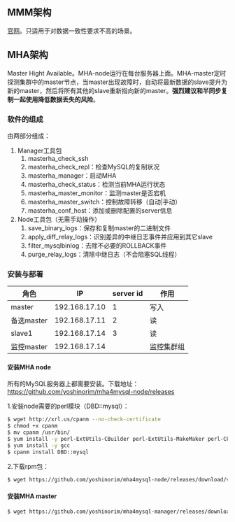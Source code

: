 ## MMM架构

[官网](http://mysql-mmm.org/)。只适用于对数据一致性要求不高的场景。

## MHA架构

Master Hight Available。MHA-node运行在每台服务器上面。MHA-master定时探测集群中的master节点，当master出现故障时，自动将最新数据的slave提升为新的master，然后将所有其他的slave重新指向新的master。**强烈建议和半同步复制一起使用降低数据丢失的风险**。

### 软件的组成

由两部分组成：

1. Manager工具包
    1. masterha_check_ssh
    2. masterha_check_repl：检查MySQL的复制状况
    3. masterha_manager：启动MHA
    4. masterha_check_status：检测当前MHA运行状态
    5. masterha_master_monitor：监测master是否宕机
    6. masterha_master_switch：控制故障转移（自动|手动）
    7. masterha_conf_host：添加或删除配置的server信息
2. Node工具包（无需手动操作）
    1. save_binary_logs：保存和复制master的二进制文件
    2. apply_diff_relay_logs：识别差异的中继日志事件并应用到其它slave
    3. filter_mysqlbinlog：去除不必要的ROLLBACK事件
    4. purge_relay_logs：清除中继日志（不会阻塞SQL线程）

### 安装与部署

| 角色       | IP            | server id | 作用       |
| ---------- | ------------- | --------- | ---------- |
| master     | 192.168.17.10 | 1         | 写入       |
| 备选master | 192.168.17.11 | 2         | 读         |
| slave1     | 192.168.17.14 | 3         | 读         |
| 监控master | 192.168.17.14 |           | 监控集群组 |

#### 安装MHA node

所有的MySQL服务器上都需要安装。下载地址：https://github.com/yoshinorim/mha4mysql-node/releases

1.安装node需要的perl模块（DBD::mysql）：

```bash
$ wget http://xrl.us/cpanm --no-check-certificate
$ chmod +x cpanm
$ mv cpanm /usr/bin/
$ yum install -y perl-ExtUtils-CBuilder perl-ExtUtils-MakeMaker perl-CPAN.noarch
$ yum install -y gcc
$ cpanm install DBD::mysql
```

2.下载rpm包：

```bash
$ wget https://github.com/yoshinorim/mha4mysql-node/releases/download/v0.58/mha4mysql-node-0.58-0.el7.centos.noarch.rpm

```

#### 安装MHA master

```bash
$ wget https://github.com/yoshinorim/mha4mysql-manager/releases/download/v0.58/mha4mysql-manager-0.58-0.el7.centos.noarch.rpm
```


